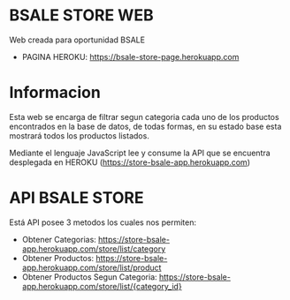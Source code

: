 # BSALE STORE WEB
Web creada para oportunidad BSALE

* PAGINA HEROKU: https://bsale-store-page.herokuapp.com

# Informacion
Esta web se encarga de filtrar segun categoria cada uno de los productos encontrados en la base de datos, de todas formas, en su estado base esta mostrará todos los productos listados.

Mediante el lenguaje JavaScript lee y consume la API que se encuentra desplegada en HEROKU (https://store-bsale-app.herokuapp.com)

# API BSALE STORE
Está API posee 3 metodos los cuales nos permiten:

- Obtener Categorias: https://store-bsale-app.herokuapp.com/store/list/category
- Obtener Productos: https://store-bsale-app.herokuapp.com/store/list/product
- Obtener Productos Segun Categoria: https://store-bsale-app.herokuapp.com/store/list/{category_id}